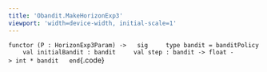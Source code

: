 ```yaml
---
title: 'Obandit.MakeHorizonExp3'
viewport: 'width=device-width, initial-scale=1'
---
```


`functor (P : HorizonExp3Param) ->   sig     type bandit = banditPolicy     val initialBandit : bandit     val step : bandit -> float -> int * bandit   end`{.code}
